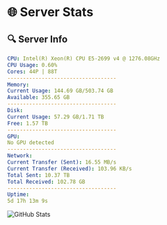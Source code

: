 # 🌐 Server Stats
## 🔍 Server Info
```yaml
CPU: Intel(R) Xeon(R) CPU E5-2699 v4 @ 1276.08GHz
CPU Usage: 0.60%
Cores: 44P | 88T
-----------------------------------
Memory:
Current Usage: 144.69 GB/503.74 GB
Available: 355.65 GB
-----------------------------------
Disk:
Current Usage: 57.29 GB/1.71 TB
Free: 1.57 TB
-----------------------------------
GPU:
No GPU detected
-----------------------------------
Network:
Current Transfer (Sent): 16.55 MB/s
Current Transfer (Received): 103.96 KB/s
Total Sent: 10.37 TB
Total Received: 102.78 GB
-----------------------------------
Uptime:
5d 17h 13m 9s
```
![GitHub Stats](https://img.shields.io/badge/Updated-2025-03-13_14:35:58-blue)
